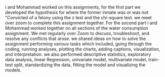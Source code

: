 I and Mohammad worked on this assignments, for the first part we developed the hypothesis for where the former inmate was or was not "Convicted of a felony using the z test and the chi-square test. we meet over zoom to complete this assignment together.
For the socond part I and Mohammad worked together on all sections of the water consumption assignment. We met regularly over Zoom to discuss, troubleshoot, and resolve any conflicts that arose. we shared ideas on how to solve the assignment performing various tasks which included, going through the coding, running analyses, plotting the charts, adding captions, visualization, and interpretation. we also performed descriptive statistics, exploratory data analysis, linear Regression, univariate model, multivariate model, train-test split, standardizing the data, fitting the model and visualizing the models.
